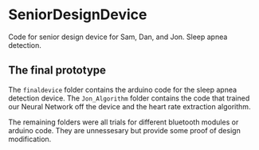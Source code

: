 # SeniorDesignDevice
Code for senior design device for Sam, Dan, and Jon.  Sleep apnea detection.

## The final prototype
The `finaldevice` folder contains the arduino code for the sleep apnea detection device.
The `Jon_Algorithm` folder contains the code that trained our Neural Network off the device and the heart rate extraction algorithm.

The remaining folders were all trials for different bluetooth modules or arduino code.  They are unnessesary but provide some proof of design modification.
